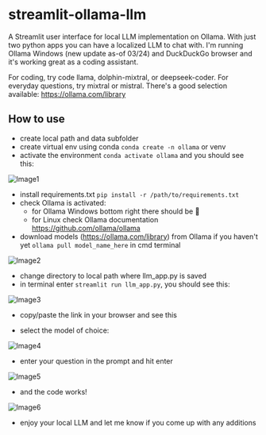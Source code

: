 # streamlit-ollama-llm
A Streamlit user interface for local LLM implementation on Ollama.  With just two python apps you can have a localized LLM to chat with.  I'm running Ollama Windows (new update as-of 03/24) and DuckDuckGo browser and it's working great as a coding assistant.  

For coding, try code llama, dolphin-mixtral, or deepseek-coder.  For everyday questions, try mixtral or mistral.  There's a good selection available:  https://ollama.com/library

## How to use
- create local path and data subfolder 
- create virtual env using conda `conda create -n ollama` or venv
- activate the environment `conda activate ollama` and you should see this:

 ![Image1](https://github.com/romilan24/streamlit-ollama-llm/blob/main/img/conda.JPG)

- install requirements.txt `pip install -r /path/to/requirements.txt`
- check Ollama is activated:
    - for Ollama Windows bottom right there should be 🦙
    - for Linux check Ollama documentation https://github.com/ollama/ollama
- download models (https://ollama.com/library) from Ollama if you haven't yet `ollama pull model_name_here` in cmd terminal

![Image2](https://github.com/romilan24/streamlit-ollama-llm/blob/main/img/ollama_pull.JPG)

- change directory to local path where llm_app.py is saved
- in terminal enter `streamlit run llm_app.py`, you should see this:

![Image3](https://github.com/romilan24/streamlit-ollama-llm/blob/main/img/run_streamlit.JPG)

- copy/paste the link in your browser and see this

- select the model of choice:
  
![Image4](https://github.com/romilan24/streamlit-ollama-llm/blob/main/img/streamlit_model.JPG)

- enter your question in the prompt and hit enter
  
![Image5](https://github.com/romilan24/streamlit-ollama-llm/blob/main/img/integer_sum.JPG)

- and the code works!

![Image6](https://github.com/romilan24/streamlit-ollama-llm/blob/main/img/it_works.JPG)

- enjoy your local LLM and let me know if you come up with any additions
